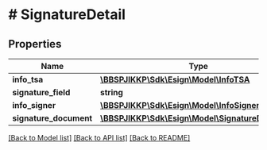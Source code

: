 # # SignatureDetail

## Properties

Name | Type | Description | Notes
------------ | ------------- | ------------- | -------------
**info_tsa** | [**\BBSPJIKKP\Sdk\Esign\Model\InfoTSA**](InfoTSA.md) |  | [optional]
**signature_field** | **string** |  | [optional]
**info_signer** | [**\BBSPJIKKP\Sdk\Esign\Model\InfoSigner**](InfoSigner.md) |  | [optional]
**signature_document** | [**\BBSPJIKKP\Sdk\Esign\Model\SignatureDocument**](SignatureDocument.md) |  | [optional]

[[Back to Model list]](../../README.md#models) [[Back to API list]](../../README.md#endpoints) [[Back to README]](../../README.md)

